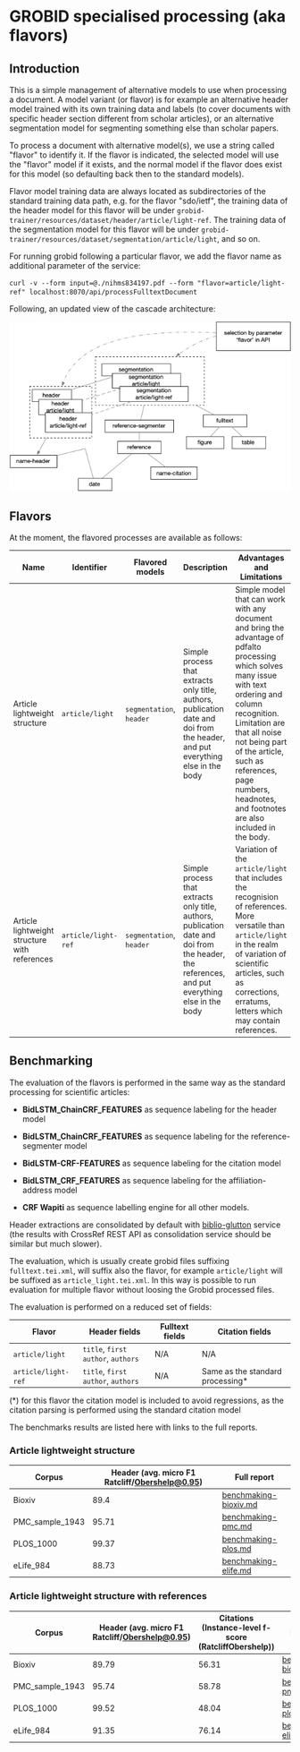 # GROBID specialised processing (aka flavors)

## Introduction

This is a simple management of alternative models to use when processing a document. 
A model variant (or flavor) is for example an alternative header model trained with its own training data and labels (to cover documents with specific header section different from scholar articles), or an alternative segmentation model for segmenting something else than scholar papers.

To process a document with alternative model(s), we use a string called "flavor" to identify it. 
If the flavor is indicated, the selected model will use the "flavor" model if it exists, and the normal model if the flavor does exist for this model (so defaulting back then to the standard models).

Flavor model training data are always located as subdirectories of the standard training data path, e.g. for the flavor "sdo/ietf", the training data of the header model for this flavor will be under `grobid-trainer/resources/dataset/header/article/light-ref`. 
The training data of the segmentation model for this flavor will be under `grobid-trainer/resources/dataset/segmentation/article/light`, and so on.

For running grobid following a particular flavor, we add the flavor name as additional parameter of the service:

```shell
curl -v --form input=@./nihms834197.pdf --form "flavor=article/light-ref" localhost:8070/api/processFulltextDocument
```

Following, an updated view of the cascade architecture:  

![cascade-with-flavors.png](img/cascade-with-flavors.png)

## Flavors

At the moment, the flavored processes are available as follows:

| Name                                          | Identifier            | Flavored models           | Description                                                                                                                                       | Advantages and Limitations                                                                                                                                                                                                                                                                                           |
|-----------------------------------------------|-----------------------|---------------------------|---------------------------------------------------------------------------------------------------------------------------------------------------|----------------------------------------------------------------------------------------------------------------------------------------------------------------------------------------------------------------------------------------------------------------------------------------------------------------------|
| Article lightweight structure                 | `article/light`       | `segmentation`, `header`  | Simple process that extracts only title, authors, publication date and doi from the header, and put everything else in the body                   | Simple model that can work with any document and bring the advantage of pdfalto processing which solves many issue with text ordering and column recognition. Limitation are that all noise not being part of the article, such as references, page numbers, headnotes, and footnotes are also included in the body. |
| Article lightweight structure with references | `article/light-ref`   | `segmentation`, `header`  | Simple process that extracts only title, authors, publication date and doi from the header, the references, and put everything else in the body   | Variation of the `article/light` that includes the recognision of references. More versatile than `article/light` in the realm of variation of scientific articles, such as corrections, erratums, letters which may contain references.                                                                             |

## Benchmarking

The evaluation of the flavors is performed in the same way as the standard processing for scientific articles:

- **BidLSTM_ChainCRF_FEATURES** as sequence labeling for the header model

- **BidLSTM_ChainCRF_FEATURES** as sequence labeling for the reference-segmenter model

- **BidLSTM-CRF-FEATURES** as sequence labeling for the citation model

- **BidLSTM_CRF_FEATURES** as sequence labeling for the affiliation-address model

- **CRF Wapiti** as sequence labelling engine for all other models.  

Header extractions are consolidated by default with [biblio-glutton](https://github.com/kermitt2/biblio-glutton) service (the results with CrossRef REST API as consolidation service should be similar but much slower). 

The evaluation, which is usually create grobid files suffixing `fulltext.tei.xml`, will suffix also the flavor, for example `article/light` will be suffixed as `article_light.tei.xml`. 
In this way is possible to run evaluation for multiple flavor without loosing the Grobid processed files. 

The evaluation is performed on a reduced set of fields: 

| Flavor              | Header fields                        | Fulltext fields | Citation fields                  | 
|---------------------|--------------------------------------|-----------------|----------------------------------|
| `article/light`     | `title`, `first author`, `authors`   | N/A             | N/A                              |
| `article/light-ref` | `title`, `first author`, `authors`   | N/A             | Same as the standard processing* |

(*) for this flavor the citation model is included to avoid regressions, as the citation parsing is performed using the standard citation model

The benchmarks results are listed here with links to the full reports. 

### Article lightweight structure  

| Corpus          | Header (avg. micro F1 Ratcliff/Obershelp@0.95) | Full report                                                                      | 
|-----------------|------------------------------------------------|----------------------------------------------------------------------------------|
| Bioxiv          | 89.4                                           | [benchmaking-bioxiv.md](benchmarks/flavors/article_light/benchmaking-bioxiv.md)  |
| PMC_sample_1943 | 95.71                                          | [benchmaking-pmc.md](benchmarks/flavors/article_light/benchmaking-pmc.md)        |
| PLOS_1000       | 99.37                                          | [benchmaking-plos.md](benchmarks/flavors/article_light/benchmaking-plos.md)      |
| eLife_984       | 88.73                                          | [benchmaking-elife.md](benchmarks/flavors/article_light/benchmaking-elife.md)    |

### Article lightweight structure with references

| Corpus          | Header (avg. micro F1 Ratcliff/Obershelp@0.95) | Citations (Instance-level f-score (RatcliffObershelp)) | Full report                                                                         | 
|-----------------|------------------------------------------------|--------------------------------------------------------|-------------------------------------------------------------------------------------|
| Bioxiv          | 89.79                                          | 56.31                                                  | [benchmaking-bioxiv.md](benchmarks/flavors/article_light_ref/benchmaking-bioxiv.md) |
| PMC_sample_1943 | 95.74                                          | 58.78                                                  | [benchmaking-pmc.md](benchmarks/flavors/article_light_ref/benchmaking-pmc.md)       |
| PLOS_1000       | 99.52                                          | 48.04                                                  | [benchmaking-plos.md](benchmarks/flavors/article_light_ref/benchmaking-plos.md)     |
| eLife_984       | 91.35                                          | 76.14                                                  | [benchmaking-elife.md](benchmarks/flavors/article_light_ref/benchmaking-elife.md)   |
